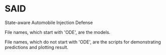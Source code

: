 # SAID
State-aware Automobile Injection Defense

File names, which start with 'ODE', are the models.

File names, which do not start with 'ODE', are the scripts for demonstrating predictions and plotting result.
